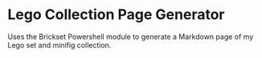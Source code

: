 # Lego Collection Page Generator

Uses the Brickset Powershell module to generate a Markdown page of my Lego set and minifig collection.
